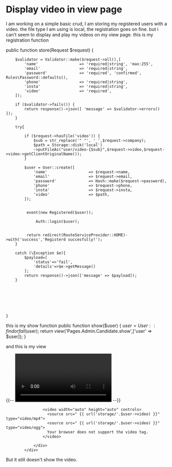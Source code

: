 
# Display video in view page

I am working on a simple basic crud, I am storing my registered users with a video.
the file type I am using is local, the registration goes on fine. but i can't seem to display and play my videos on my view page.
this is my registration function

public function store(Request $request)
    {
    
        $validator = Validator::make($request->all(),[
            'name'                  => 'required|string', 'max:255', 
            'email'                 => 'required|string',
            'password'              => 'required', 'confirmed', Rules\Password::defaults(),
            'phone'                 => 'required|string', 
            'insta'                 => 'required|string',
            'video'                 => 'required', 
        ]);

        if ($validator->fails()) {
            return response()->json([ 'message' => $validator->errors() ]);
        }

        try{

            if ($request->hasFile('video')) {
                $sub = str_replace('" "', '_',$request->company);
                $path = Storage::disk('local')
                ->putFileAs("user/video-{$sub}",$request->video,$request->video->getClientOriginalName());
            } 
            
            $user = User::create([
                'name'                  => $request->name, 
                'email'                 => $request->email, 
                'password'              => Hash::make($request->password),
                'phone'                 => $request->phone, 
                'insta'                 => $request->insta,
                'video'                 => $path,
            ]);

         
             event(new Registered($user));
               
                 Auth::login($user);
                

             return redirect(RouteServiceProvider::HOME)->with('success','Registerd succesfully!');
        }

        catch (\Exception $e){
            $payload=[
                'status'=>'fail',
                'details'=>$e->getMessage()
            ];
            return response()->json(['message' => $payload]);
        }

        
       

        

        
    }

this is my show function
 public function show($user)
    {
        $user = User::findorfail($user);
        return view('Pages.Admin.Candidate.show',['user' => $user]);
    }


and this is my view
<div class="col-sm-12 col-md-5 col-lg-4">
                <div class="card">
                    {{-- <video controls="" src=" {{ url('storage/'.$user->video) }}" class="bs-card-video"></video> --}}

                    <video width="auto" height="auto" controls>   
                      <source src=" {{ url('storage/'.$user->video) }}" type="video/mp4">   
                      <source src=" {{ url('storage/'.$user->video) }}" type="video/ogg">   
                      Your browser does not support the video tag. 
                    </video> 
                   
                </div>
            </div>

But it still doesn't show the video.

        